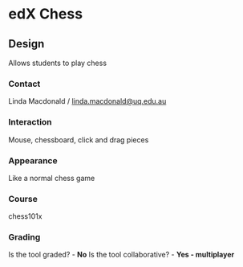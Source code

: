 edX Chess
====================

Design
---------------------

Allows students to play chess

### Contact
Linda Macdonald / linda.macdonald@uq.edu.au

### Interaction
Mouse, chessboard, click and drag pieces

### Appearance
Like a normal chess game

### Course
chess101x

### Grading
Is the tool graded? - **No**
Is the tool collaborative? - **Yes - multiplayer**

